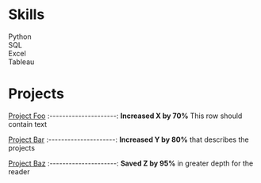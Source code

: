 # Skills
Python<br>
SQL<br>
Excel<br>
Tableau<br>

# Projects
[Project Foo]('')
:---------------------:
**Increased X by 70%**
This row should contain text

[Project Bar]('')
:---------------------:
**Increased Y by 80%**
that describes the projects

[Project Baz]('')
:---------------------:
**Saved Z by 95%**
in greater depth for the reader
